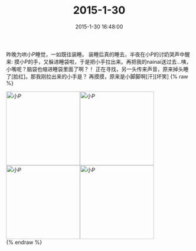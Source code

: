 ﻿---
title: 2015-1-30
date: 2015-1-30 16:48:00
tags:
categories: 妈妈
---
昨晚为哄小P睡觉，一如既往装睡。
装睡后真的睡去，半夜在小P的讨奶哭声中醒来:
摸小P的手，又躲进睡袋啦，于是把小手拉出来。再把我的nainai送过去...咦，小嘴呢？脑袋也缩进睡袋里面了啊？！
正在寻找，另一头传来声音，原来掉头睡了[脸红]。那我刚拉出来的小手是？
再摸摸，原来是小脚脚啊[汗][坏笑]
{% raw %}
<div style="width:500 px">
<div style="float:left; width:100 px"><img src="/images/微信图片_20171011081116.jpg" width="200" alt="小P"></div>
<div style="float:left; width:100 px"><img src="/images/微信图片_20171011081130.jpg" width="200" alt="小P"></div>
<div style="float:left; width:100 px"><img src="/images/微信图片_20171011081141.jpg" width="200" alt="小P"></div>
<div style="float:left; width:100 px"><img src="/images/微信图片_20171011081150.jpg" width="200" alt="小P"></div>
<div style="clear:both"></div>
</div>
{% endraw %}